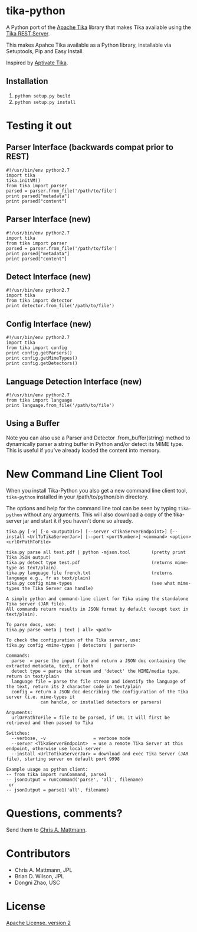 tika-python
===========
A Python port of the [Apache Tika](http://tika.apache.org/)
library that makes Tika available using the 
[Tika REST Server](http://wiki.apache.org/tika/TikaJAXRS).

This makes Apahce Tika available as a Python 
library, installable via Setuptools, Pip and Easy Install.

Inspired by [Aptivate Tika](https://github.com/aptivate/python-tika).

Installation
----------------
1. `python setup.py build`  
2. `python setup.py install`  

Testing it out
==============

Parser Interface (backwards compat prior to REST)
-------------------------------------------------
```
#!/usr/bin/env python2.7
import tika
tika.initVM()
from tika import parser
parsed = parser.from_file('/path/to/file')
print parsed["metadata"]
print parsed["content"]
```

Parser Interface (new)
----------------------
```
#!/usr/bin/env python2.7
import tika
from tika import parser
parsed = parser.from_file('/path/to/file')
print parsed["metadata"]
print parsed["content"]
```

Detect Interface (new)
----------------------
```
#!/usr/bin/env python2.7
import tika
from tika import detector
print detector.from_file('/path/to/file')
```

Config Interface (new)
----------------------
```
#!/usr/bin/env python2.7
import tika
from tika import config
print config.getParsers()
print config.getMimeTypes()
print config.getDetectors()
```

Language Detection Interface (new)
---------------------------------
```
#!/usr/bin/env python2.7
from tika import language
print language.from_file('/path/to/file')
```

Using a Buffer
--------------
Note you can also use a Parser and Detector
.from_buffer(string) method to dynamically parser
a string buffer in Python and/or detect its MIME
type. This is useful if you've already loaded 
the content into memory.

New Command Line Client Tool
============================
When you install Tika-Python you also get a new command
line client tool, `tika-python` installed in your /path/to/python/bin
directory.

The options and help for the command line tool can be seen by typing
`tika-python` without any arguments. This will also download a copy of
the tika-server jar and start it if you haven't done so already.

```
tika.py [-v] [-o <outputDir>] [--server <TikaServerEndpoint>] [--install <UrlToTikaServerJar>] [--port <portNumber>] <command> <option> <urlOrPathToFile>

tika.py parse all test.pdf | python -mjson.tool        (pretty print Tika JSON output)
tika.py detect type test.pdf                           (returns mime-type as text/plain)
tika.py language file french.txt                       (returns language e.g., fr as text/plain)
tika.py config mime-types                              (see what mime-types the Tika Server can handle)

A simple python and command-line client for Tika using the standalone Tika server (JAR file).
All commands return results in JSON format by default (except text in text/plain).

To parse docs, use:
tika.py parse <meta | text | all> <path>

To check the configuration of the Tika server, use:
tika.py config <mime-types | detectors | parsers>

Commands:
  parse  = parse the input file and return a JSON doc containing the extracted metadata, text, or both
  detect type = parse the stream and 'detect' the MIME/media type, return in text/plain
  language file = parse the file stream and identify the language of the text, return its 2 character code in text/plain
  config = return a JSON doc describing the configuration of the Tika server (i.e. mime-types it
             can handle, or installed detectors or parsers)

Arguments:
  urlOrPathToFile = file to be parsed, if URL it will first be retrieved and then passed to Tika
  
Switches:
  --verbose, -v                  = verbose mode
  --server <TikaServerEndpoint>  = use a remote Tika Server at this endpoint, otherwise use local server
  --install <UrlToTikaServerJar> = download and exec Tika Server (JAR file), starting server on default port 9998

Example usage as python client:
-- from tika import runCommand, parse1
-- jsonOutput = runCommand('parse', 'all', filename)
 or
-- jsonOutput = parse1('all', filename)
```

Questions, comments?
===================
Send them to [Chris A. Mattmann](mailto:chris.a.mattmann@jpl.nasa.gov).

Contributors
============
* Chris A. Mattmann, JPL
* Brian D. Wilson, JPL
* Dongni Zhao, USC

License
=======
[Apache License, version 2](http://www.apache.org/licenses/LICENSE-2.0)
